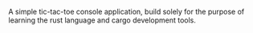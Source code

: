 A simple tic-tac-toe console application, build solely for the purpose of
learning the rust language and cargo development tools.

